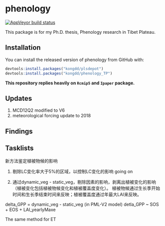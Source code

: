 # phenology

<!-- badges: start -->
[![AppVeyor build status](https://ci.appveyor.com/api/projects/status/github/kongdd/phenology_TP?branch=master&svg=true)](https://ci.appveyor.com/project/kongdd/phenology_TP)
<!-- badges: end -->

This package is for my Ph.D. thesis, Phenology research in Tibet Plateau.

## Installation

You can install the released version of phenology from GitHub with:

``` R
devtools:install.packages("kongdd/plsdepot")
devtools:install.packages("kongdd/phenology_TP")
```

**This repository replies heavily on `Rcmip5` and `Ipaper` package.**

## Updates

1. MCD12Q2 modified to V6
2. meteorological forcing update to 2018

## Findings

## Tasklists

新方法鉴定植被物候的影响

1. 剔除LC变化率大于5%的区域，以控制LC变化的影响
going on

2. 通过dynamic_veg - static_veg，剔除因素的影响，剥离出植被变化的影响（植被变化包括植被物候变化和植被覆盖度变化）。
植被物候通过生长季开始时间和生长季结束时间来反映；植被覆盖度通过年最大LAI来反映。

delta_GPP = dynamic_veg - static_veg (in PML-V2 model)
detla_GPP ~ SOS + EOS + LAI_yearlyMaxe

The same method for ET
